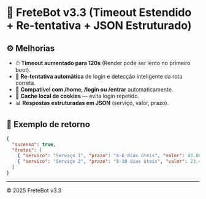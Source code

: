 # 🚀 FreteBot v3.3 (Timeout Estendido + Re-tentativa + JSON Estruturado)

## ⚙️ Melhorias
- ⏱ **Timeout aumentado para 120s** (Render pode ser lento no primeiro boot).
- 🔁 **Re-tentativa automática** de login e detecção inteligente da rota correta.
- 🧭 **Compatível com /home, /login ou /entrar** automaticamente.
- 🧠 **Cache local de cookies** — evita login repetido.
- 📊 **Respostas estruturadas em JSON** (serviço, valor, prazo).

## 🧩 Exemplo de retorno
```json
{
  "sucesso": true,
  "fretes": [
    { "servico": "Serviço 1", "prazo": "4-6 dias úteis", "valor": 43.86 },
    { "servico": "Serviço 2", "prazo": "8-10 dias úteis", "valor": 23.46 }
  ]
}
```

---
© 2025 FreteBot v3.3

